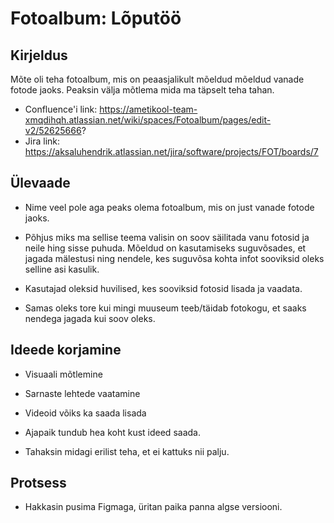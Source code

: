 # Fotoalbum: Lõputöö

## Kirjeldus 
Mõte oli teha fotoalbum, mis on peaasjalikult mõeldud mõeldud vanade fotode jaoks. Peaksin välja mõtlema mida ma täpselt teha tahan.  

- Confluence'i link: https://ametikool-team-xmqdihqh.atlassian.net/wiki/spaces/Fotoalbum/pages/edit-v2/52625666?
- Jira link: https://aksaluhendrik.atlassian.net/jira/software/projects/FOT/boards/7

## Ülevaade

- Nime veel pole aga peaks olema fotoalbum, mis on just vanade fotode jaoks.

- Põhjus miks ma sellise teema valisin on soov säilitada vanu fotosid ja neile hing sisse puhuda. Mõeldud on kasutamiseks suguvõsades, et jagada mälestusi ning nendele, kes suguvõsa kohta infot sooviksid oleks selline asi kasulik. 

- Kasutajad oleksid huvilised, kes sooviksid fotosid lisada ja vaadata.

- Samas oleks tore kui mingi muuseum teeb/täidab fotokogu, et saaks nendega jagada kui soov oleks.

## Ideede korjamine

- Visuaali mõtlemine

- Sarnaste lehtede vaatamine

- Videoid võiks ka saada lisada

- Ajapaik tundub hea koht kust ideed saada.

- Tahaksin midagi erilist teha, et ei kattuks nii palju.

## Protsess

- Hakkasin pusima Figmaga, üritan paika panna algse versiooni.

 
